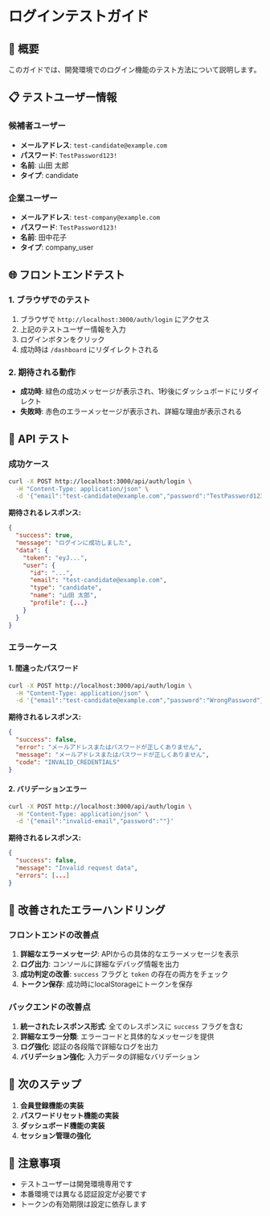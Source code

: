 # ログインテストガイド

## 🎯 概要

このガイドでは、開発環境でのログイン機能のテスト方法について説明します。

## 📋 テストユーザー情報

### 候補者ユーザー

- **メールアドレス**: `test-candidate@example.com`
- **パスワード**: `TestPassword123!`
- **名前**: 山田 太郎
- **タイプ**: candidate

### 企業ユーザー

- **メールアドレス**: `test-company@example.com`
- **パスワード**: `TestPassword123!`
- **名前**: 田中花子
- **タイプ**: company_user

## 🌐 フロントエンドテスト

### 1. ブラウザでのテスト

1. ブラウザで `http://localhost:3000/auth/login` にアクセス
2. 上記のテストユーザー情報を入力
3. ログインボタンをクリック
4. 成功時は `/dashboard` にリダイレクトされる

### 2. 期待される動作

- **成功時**: 緑色の成功メッセージが表示され、1秒後にダッシュボードにリダイレクト
- **失敗時**: 赤色のエラーメッセージが表示され、詳細な理由が表示される

## 🔧 API テスト

### 成功ケース

```bash
curl -X POST http://localhost:3000/api/auth/login \
  -H "Content-Type: application/json" \
  -d '{"email":"test-candidate@example.com","password":"TestPassword123!"}'
```

**期待されるレスポンス:**

```json
{
  "success": true,
  "message": "ログインに成功しました",
  "data": {
    "token": "eyJ...",
    "user": {
      "id": "...",
      "email": "test-candidate@example.com",
      "type": "candidate",
      "name": "山田 太郎",
      "profile": {...}
    }
  }
}
```

### エラーケース

#### 1. 間違ったパスワード

```bash
curl -X POST http://localhost:3000/api/auth/login \
  -H "Content-Type: application/json" \
  -d '{"email":"test-candidate@example.com","password":"WrongPassword"}'
```

**期待されるレスポンス:**

```json
{
  "success": false,
  "error": "メールアドレスまたはパスワードが正しくありません",
  "message": "メールアドレスまたはパスワードが正しくありません",
  "code": "INVALID_CREDENTIALS"
}
```

#### 2. バリデーションエラー

```bash
curl -X POST http://localhost:3000/api/auth/login \
  -H "Content-Type: application/json" \
  -d '{"email":"invalid-email","password":""}'
```

**期待されるレスポンス:**

```json
{
  "success": false,
  "message": "Invalid request data",
  "errors": [...]
}
```

## 🎨 改善されたエラーハンドリング

### フロントエンドの改善点

1. **詳細なエラーメッセージ**: APIからの具体的なエラーメッセージを表示
2. **ログ出力**: コンソールに詳細なデバッグ情報を出力
3. **成功判定の改善**: `success` フラグと `token` の存在の両方をチェック
4. **トークン保存**: 成功時にlocalStorageにトークンを保存

### バックエンドの改善点

1. **統一されたレスポンス形式**: 全てのレスポンスに `success` フラグを含む
2. **詳細なエラー分類**: エラーコードと具体的なメッセージを提供
3. **ログ強化**: 認証の各段階で詳細なログを出力
4. **バリデーション強化**: 入力データの詳細なバリデーション

## 🚀 次のステップ

1. **会員登録機能の実装**
2. **パスワードリセット機能の実装**
3. **ダッシュボード機能の実装**
4. **セッション管理の強化**

## 📝 注意事項

- テストユーザーは開発環境専用です
- 本番環境では異なる認証設定が必要です
- トークンの有効期限は設定に依存します
